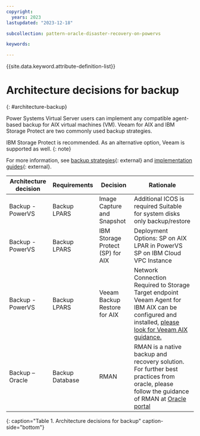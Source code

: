 ```yaml
---
copyright:
  years: 2023
lastupdated: "2023-12-18"

subcollection: pattern-oracle-disaster-recovery-on-powervs

keywords:

---
```


{{site.data.keyword.attribute-definition-list}}

# Architecture decisions for backup

{: \#architecture-backup}

Power Systems Virtual Server users can implement any compatible agent-based backup for AIX virtual machines (VM). Veeam for AIX and IBM Storage Protect are two commonly used backup strategies.

IBM Storage Protect is recommended. As an alternative option, Veeam is supported as well. {: note}

For more information, see [backup strategies](https://www.ibm.com/docs/fr/power-systems-vs?topic=strategies-backup-power-systems-virtual-servers#backup-aix){: external} and [implementation guides](https://cloud.ibm.com/media/docs/downloads/power-iaas-tutorials/PowerVS_AIX_Backups_Tutorial_v1.pdf){: external}.

| **Architecture decision** | **Requirements** | **Decision**                     | **Rationale**                                                                                                                                                                                                          |
|---------------------------|------------------|----------------------------------|------------------------------------------------------------------------------------------------------------------------------------------------------------------------------------------------------------------------|
| Backup - PowerVS          | Backup LPARS     | Image Capture and Snapshot       | Additional ICOS is required Suitable for system disks only backup/restore                                                                                                                                              |
| Backup - PowerVS          | Backup LPARS     | IBM Storage Protect (SP) for AIX | Deployment Options: SP on AIX LPAR in PowerVS SP on IBM Cloud VPC Instance                                                                                                                                             |
| Backup - PowerVS          | Backup LPARS     | Veeam Backup Restore for AIX     | Network Connection Required to Storage Target endpoint Veeam Agent for IBM AIX can be configured and installed, [please look for Veeam AIX guidance.](https://www.veeam.com/ibm-aix-oracle-solaris-backup.html)        |
| Backup – Oracle           | Backup Database  | RMAN                             | RMAN is a native backup and recovery solution. For further best practices from oracle, please follow the guidance of RMAN at [Oracle portal](https://www.oracle.com/docs/tech/oda-backup-recovery-technical-brief.pdf) |

{: caption="Table 1. Architecture decisions for backup" caption-side="bottom"}
